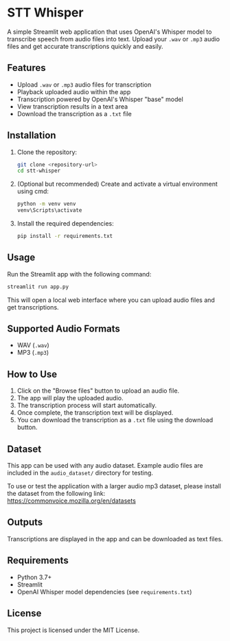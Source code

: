 # STT Whisper

A simple Streamlit web application that uses OpenAI's Whisper model to transcribe speech from audio files into text. Upload your `.wav` or `.mp3` audio files and get accurate transcriptions quickly and easily.

## Features

- Upload `.wav` or `.mp3` audio files for transcription
- Playback uploaded audio within the app
- Transcription powered by OpenAI's Whisper "base" model
- View transcription results in a text area
- Download the transcription as a `.txt` file

## Installation

1. Clone the repository:
   ```bash
   git clone <repository-url>
   cd stt-whisper
   ```

2. (Optional but recommended) Create and activate a virtual environment using cmd:
   ```cmd
   python -m venv venv
   venv\Scripts\activate
   ```

3. Install the required dependencies:
   ```bash
   pip install -r requirements.txt
   ```

## Usage

Run the Streamlit app with the following command:

```bash
streamlit run app.py
```

This will open a local web interface where you can upload audio files and get transcriptions.

## Supported Audio Formats

- WAV (`.wav`)
- MP3 (`.mp3`)

## How to Use

1. Click on the "Browse files" button to upload an audio file.
2. The app will play the uploaded audio.
3. The transcription process will start automatically.
4. Once complete, the transcription text will be displayed.
5. You can download the transcription as a `.txt` file using the download button.

## Dataset

This app can be used with any audio dataset. Example audio files are included in the `audio_dataset/` directory for testing.

To use or test the application with a larger audio mp3 dataset, please install the dataset from the following link:  
https://commonvoice.mozilla.org/en/datasets

## Outputs

Transcriptions are displayed in the app and can be downloaded as text files.

## Requirements

- Python 3.7+
- Streamlit
- OpenAI Whisper model dependencies (see `requirements.txt`)

## License

This project is licensed under the MIT License.
